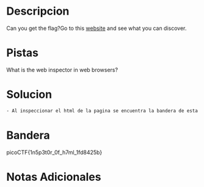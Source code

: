 # Descripcion 
Can you get the flag?Go to this [website](http://saturn.picoctf.net:49699/) and see what you can discover.
# Pistas
What is the web inspector in web browsers?
# Solucion 
```bash
- Al inspeccionar el html de la pagina se encuentra la bandera de esta.


```
# Bandera
picoCTF{1n5p3t0r_0f_h7ml_1fd8425b}
# Notas Adicionales